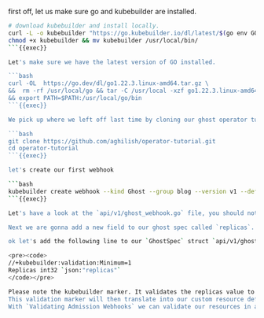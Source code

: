 first off, let us make sure go and kubebuilder are installed.

```bash
# download kubebuilder and install locally.
curl -L -o kubebuilder "https://go.kubebuilder.io/dl/latest/$(go env GOOS)/$(go env GOARCH)"
chmod +x kubebuilder && mv kubebuilder /usr/local/bin/
```{{exec}}

Let's make sure we have the latest version of GO installed.

```bash
curl -OL  https://go.dev/dl/go1.22.3.linux-amd64.tar.gz \
&&  rm -rf /usr/local/go && tar -C /usr/local -xzf go1.22.3.linux-amd64.tar.gz \
&& export PATH=$PATH:/usr/local/go/bin
```{{exec}}

We pick up where we left off last time by cloning our ghost operator tutorial.

```bash
git clone https://github.com/aghilish/operator-tutorial.git
cd operator-tutorial
```{{exec}}

let's create our first webhook

```bash
kubebuilder create webhook --kind Ghost --group blog --version v1 --defaulting --programmatic-validation
```{{exec}}

Let's have a look at the `api/v1/ghost_webhook.go` file, you should notice that some boilerplate code was generated for us to implement Mutating and Validating webhook logic.

Next we are gonna add a new field to our ghost spec called `replicas`. As you might have guessed this field is there to set the number of replicas on the managed deployment resource which we set on our ghost resource.

ok let's add the following line to our `GhostSpec` struct `api/v1/ghost_types.go:30`.

<pre><code>
//+kubebuilder:validation:Minimum=1
Replicas int32 `json:"replicas"`
</code></pre>

Please note the kubebuilder marker. It validates the replicas value to be at least 1. But it's an optional value.
This validation marker will then translate into our custom resource definition. This type of validation is called schema validation.
With `Validating Admission Webhooks` we can validate our resources in a programmatic way meaning the webhook can return errors with custome messages if programmatic validation fails. In our `Mutating Validation Webhook` we can mutate our resource or set a default for replias if nothing is set on the custom resource manifest. 
